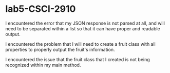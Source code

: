 # lab5-CSCI-2910

I encountered the error that my JSON response is not parsed at all, and will need to be separated within a list so that it can have proper and readable output.

I encountered the problem that I will need to create a fruit class with all properties to properly output the fruit's information.

I encountered the issue that the fruit class that I created is not being recognized within my main method.

